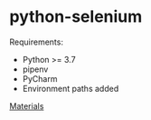 # python-selenium

Requirements:
- Python >= 3.7
- pipenv
- PyCharm
- Environment paths added

<a href='https://docs.google.com/presentation/d/1Epg75Su43kv7zmxV554e6UuQs-V1j8Se6H5Z7wEZvLA/edit?usp=sharing'>Materials</a>
